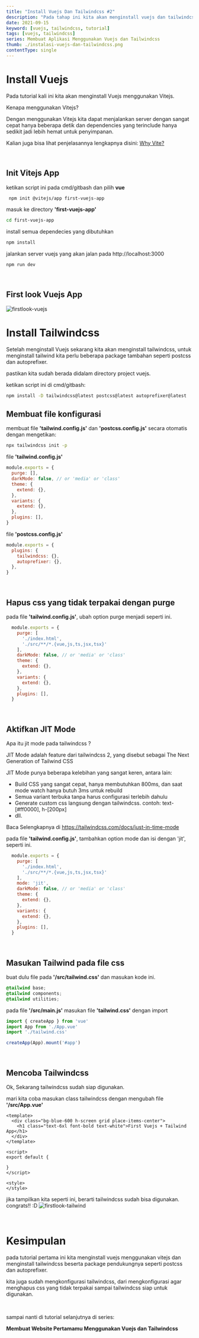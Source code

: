```yaml
---
title: "Install Vuejs Dan Tailwindcss #2"
description: "Pada tahap ini kita akan menginstall vuejs dan tailwindcss dengan melakukan setup sampai website dapat ditampilkan."
date: 2021-09-15
keyword: [vuejs, tailwindcss, tutorial]
tags: [vuejs, tailwindcss]
series: Membuat Aplikasi Menggunakan Vuejs dan Tailwindcss
thumb: ./instalasi-vuejs-dan-tailwindcss.png
contentType: single
---
```


# Install Vuejs

Pada tutorial kali ini kita akan menginstall Vuejs menggunakan Vitejs.

Kenapa menggunakan Vitejs?

Dengan menggunakan Vitejs kita dapat menjalankan server dengan sangat cepat hanya beberapa detik dan dependencies yang terinclude hanya sedikit jadi lebih hemat untuk penyimpanan.

Kalian juga bisa lihat penjelasannya lengkapnya disini:
[Why Vite?](https://vitejs.dev/guide/why.html)

<br/>

## Init Vitejs App

ketikan script ini pada cmd/gitbash dan pilih **vue**
```bash
 npm init @vitejs/app first-vuejs-app
```

masuk ke directory **'first-vuejs-app'**
```bash
cd first-vuejs-app
```

install semua dependecies yang dibutuhkan
```bash
npm install
```

jalankan server vuejs yang akan jalan pada http://localhost:3000
```bash
npm run dev
```

<br/>

## First look Vuejs App
![firstlook-vuejs](firstlook-vuejs-app.png)


# Install Tailwindcss
Setelah menginstall Vuejs sekarang kita akan menginstall tailwindcss, untuk menginstall tailwind kita perlu beberapa package tambahan seperti postcss dan autoprefixer.

pastikan kita sudah berada didalam directory project vuejs.

ketikan script ini di cmd/gitbash:
```bash
npm install -D tailwindcss@latest postcss@latest autoprefixer@latest
```

## Membuat file konfigurasi

membuat file <b>'tailwind.config.js'</b> dan <b>'postcss.config.js'</b> secara otomatis dengan mengetikan:
```bash
npx tailwindcss init -p
```

file <b>'tailwind.config.js'</b>
```javascript:title=tailwind.config.js
module.exports = {
  purge: [],
  darkMode: false, // or 'media' or 'class'
  theme: {
    extend: {},
  },
  variants: {
    extend: {},
  },
  plugins: [],
}
```

file <b>'postcss.config.js'</b>
```javascript:title=postcss.config.js
module.exports = {
  plugins: {
    tailwindcss: {},
    autoprefixer: {},
  },
}
```

<br/>

## Hapus css yang tidak terpakai dengan purge

pada file <b>'tailwind.config.js'</b>, ubah option purge menjadi seperti ini.


```js:title=tailwind.config.js {3-6}
  module.exports = {
    purge: [
      './index.html', 
      './src/**/*.{vue,js,ts,jsx,tsx}'
    ],
    darkMode: false, // or 'media' or 'class'
    theme: {
      extend: {},
    },
    variants: {
      extend: {},
    },
    plugins: [],
  } 
```

<br/>

## Aktifkan JIT Mode

Apa itu jit mode pada tailwindcss ?

JIT Mode adalah feature dari tailwindcss 2, yang disebut sebagai The Next Generation of Tailwind CSS

JIT Mode punya beberapa kelebihan yang sangat keren, antara lain:
- Build CSS yang sangat cepat, hanya membutuhkan 800ms, dan saat mode watch hanya butuh 3ms untuk rebuild
- Semua variant terbuka tanpa harus configurasi terlebih dahulu
- Generate custom css langsung dengan tailwindcss. contoh: text-[#ff0000], h-[200px]
- dll.

Baca Selengkapnya di https://tailwindcss.com/docs/just-in-time-mode

pada file <b>'tailwind.config.js'</b>, tambahkan option mode dan isi dengan 'jit', seperti ini.

```js:title=tailwind.config.js {7}
  module.exports = {
    purge: [
      './index.html', 
      './src/**/*.{vue,js,ts,jsx,tsx}'
    ],
    mode: 'jit',
    darkMode: false, // or 'media' or 'class'
    theme: {
      extend: {},
    },
    variants: {
      extend: {},
    },
    plugins: [],
  } 
```

<br/>

## Masukan Tailwind pada file css

buat dulu file pada <b>'/src/tailwind.css'</b> dan masukan kode ini.
```css:title=src/tailwind.css
@tailwind base;
@tailwind components;
@tailwind utilities;
```

pada file <b>'/src/main.js'</b> masukan file <b>'tailwind.css'</b> dengan import
```javascript:title=src/main.js {4}
import { createApp } from 'vue'
import App from './App.vue'
import './tailwind.css'

createApp(App).mount('#app')
```

<br/>

## Mencoba Tailwindcss

Ok, Sekarang tailwindcss sudah siap digunakan.

mari kita coba masukan class tailwindcss dengan mengubah file **'/src/App.vue'**

```html:title=src/App.vue
<template>
  <div class="bg-blue-600 h-screen grid place-items-center">
    <h1 class="text-6xl font-bold text-white">First Vuejs + Tailwind App</h1>
  </div>
</template>

<script>
export default {

}
</script>

<style>
</style>
```

jika tampilkan kita seperti ini, berarti tailwindcss sudah bisa digunakan. congrats!! :D
![firstlook-tailwind](./firstlook-tailwind.png)

<br/>

# Kesimpulan
pada tutorial pertama ini kita menginstall vuejs menggunakan vitejs dan menginstall tailwindcss beserta package pendukungnya seperti postcss dan autoprefixer.

kita juga sudah mengkonfigurasi tailwindcss, dari mengkonfigurasi agar menghapus css yang tidak terpakai sampai tailwindcss siap untuk digunakan.

<br/>

sampai nanti di tutorial selanjutnya di series:
 
**Membuat Website Pertamamu Menggunakan Vuejs dan Tailwindcss**
